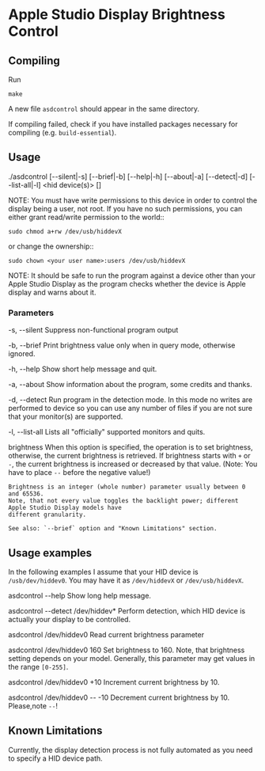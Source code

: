 # Apple Studio Display Brightness Control

## Compiling

Run

    make

A new file `asdcontrol` should appear in the same directory.

If compiling failed, check if you have installed packages necessary for compiling (e.g. `build-essential`).

## Usage

  ./asdcontrol [--silent|-s] [--brief|-b] [--help|-h] [--about|-a] [--detect|-d] [--list-all|-l] <hid device(s)> [<brightness>]

NOTE: You must have write permissions to this device in order to control the display being a
user, not root. If you have no such permissions, you can either grant read/write permission to
the world::

    sudo chmod a+rw /dev/usb/hiddevX

or change the ownership::

    sudo chown <your user name>:users /dev/usb/hiddevX


NOTE: It should be safe to run the program against a device other than your Apple Studio Display as
the program checks whether the device is Apple display and warns about it.


### Parameters

-s, --silent
    Suppress non-functional program output

-b, --brief
    Print brightness value only when in query mode, otherwise ignored.

-h, --help
    Show short help message and quit.

-a, --about
    Show information about the program, some credits and thanks.

-d, --detect
    Run program in the detection mode. In this mode no writes are performed to device so you can
    use any number of files if you are not sure that your monitor(s) are supported.

-l, --list-all
    Lists all "officially" supported monitors and quits.

brightness
    When this option is specified, the operation is to set brightness, otherwise, the current
    brightness is retrieved. If brightness starts with `+` or `-`, the current brightness is
    increased or decreased by that value. (Note: You have to place `--` before the negative value!)

    Brightness is an integer (whole number) parameter usually between 0 and 65536.
    Note, that not every value toggles the backlight power; different Apple Studio Display models have
    different granularity.

    See also: `--brief` option and "Known Limitations" section.


## Usage examples

In the following examples I assume that your HID device is `/usb/dev/hiddev0`. You may have it as
`/dev/hiddevX` or `/dev/usb/hiddevX`.

asdcontrol --help
    Show long help message.

asdcontrol --detect /dev/hiddev*
    Perform detection, which HID device is actually your display to be controlled.

asdcontrol /dev/hiddev0
    Read current brightness parameter

asdcontrol /dev/hiddev0 160
    Set brightness to 160. Note, that brightness setting depends on your model. Generally, this
    parameter may get values in the range ``[0-255]``.

asdcontrol /dev/hiddev0 +10
    Increment current brightness by 10.

asdcontrol /dev/hiddev0 -- -10
    Decrement current brightness by 10. Please,note ``--``!


## Known Limitations

Currently, the display detection process is not fully automated as you need to specify a HID
device path.
